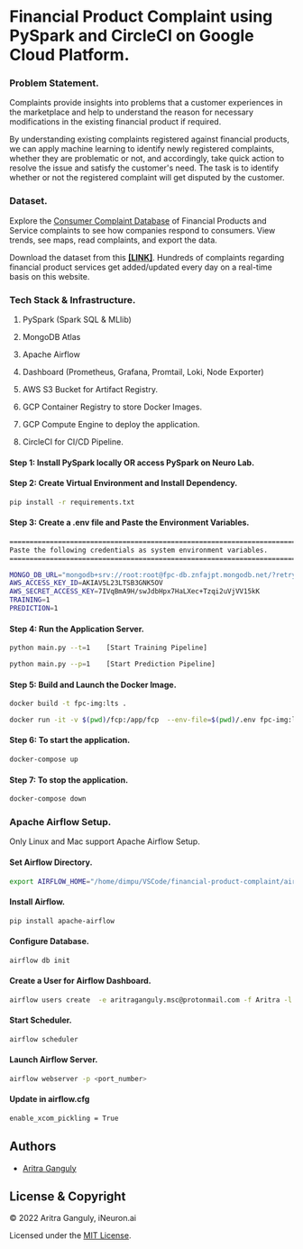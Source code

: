 # Financial Product Complaint using PySpark and CircleCI on Google Cloud Platform.

### Problem Statement.

Complaints provide insights into problems that a customer experiences in the marketplace and help to understand the reason for necessary modifications in the existing financial product if required.

By understanding existing complaints registered against financial products, we can apply machine learning to identify newly registered complaints, whether they are problematic or not, and accordingly, take quick action to resolve the issue and satisfy the customer's need. The task is to identify whether or not the registered complaint will get disputed by the customer.

### Dataset.

Explore the [Consumer Complaint Database](https://www.consumerfinance.gov/data-research/consumer-complaints/) of Financial Products and Service complaints to see how companies respond to consumers. View trends, see maps, read complaints, and export the data.

Download the dataset from this [**[LINK]**](https://www.consumerfinance.gov/data-research/consumer-complaints/search/api/v1/?date_received_max=2022-11-25&date_received_min=2021-11-25&field=all&format=json). Hundreds of complaints regarding financial product services get added/updated every day on a real-time basis on this website.

### Tech Stack & Infrastructure.

1. PySpark (Spark SQL & MLlib)

2. MongoDB Atlas

3. Apache Airflow

4. Dashboard (Prometheus, Grafana, Promtail, Loki, Node Exporter)

5. AWS S3 Bucket for Artifact Registry.

6. GCP Container Registry to store Docker Images.

7. GCP Compute Engine to deploy the application.

8. CircleCI for CI/CD Pipeline.

#### Step 1: Install PySpark locally OR access PySpark on Neuro Lab.

#### Step 2: Create Virtual Environment and Install Dependency.
```bash
pip install -r requirements.txt
```

#### Step 3: Create a .env file and Paste the Environment Variables.
```bash
=========================================================================
Paste the following credentials as system environment variables.
=========================================================================

MONGO_DB_URL="mongodb+srv://root:root@fpc-db.znfajpt.mongodb.net/?retryWrites=true&w=majority"
AWS_ACCESS_KEY_ID=AKIAV5L23LTSB3GNK5OV
AWS_SECRET_ACCESS_KEY=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
TRAINING=1
PREDICTION=1
```

#### Step 4: Run the Application Server.
```bash
python main.py --t=1	[Start Training Pipeline]

python main.py --p=1	[Start Prediction Pipeline]
```

#### Step 5: Build and Launch the Docker Image.
```bash
docker build -t fpc-img:lts .

docker run -it -v $(pwd)/fcp:/app/fcp  --env-file=$(pwd)/.env fpc-img:lts
```

#### Step 6: To start the application.
```bash
docker-compose up
```

#### Step 7: To stop the application.
```bash
docker-compose down
```

### Apache Airflow Setup.

Only Linux and Mac support Apache Airflow Setup.

#### Set Airflow Directory.
```bash
export AIRFLOW_HOME="/home/dimpu/VSCode/financial-product-complaint/airflow"
```

#### Install Airflow.
```bash
pip install apache-airflow
```

#### Configure Database.
```bash
airflow db init
```

#### Create a User for Airflow Dashboard.
```bash
airflow users create  -e aritraganguly.msc@protonmail.com -f Aritra -l Ganguly -p admin -r Admin  -u admin
```

#### Start Scheduler.
```bash
airflow scheduler
```

#### Launch Airflow Server.
```bash
airflow webserver -p <port_number>
```

#### Update in airflow.cfg
```bash
enable_xcom_pickling = True
```

## Authors

- [Aritra Ganguly](https://in.linkedin.com/in/gangulyaritra)

## License & Copyright

© 2022 Aritra Ganguly, iNeuron.ai

Licensed under the [MIT License](LICENSE).